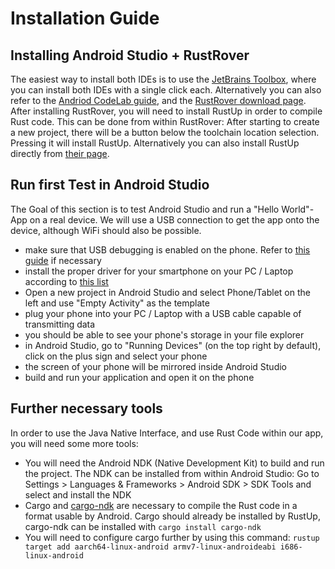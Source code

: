 # Installation Guide

## Installing Android Studio + RustRover
The easiest way to install both IDEs is to use the [JetBrains Toolbox](https://www.jetbrains.com/de-de/toolbox-app/), where you can install both IDEs with a single click each.
Alternatively you can also refer to the [Andriod CodeLab guide](https://developer.android.com/codelabs/basic-android-kotlin-compose-install-android-studio#0), and the [RustRover download page](https://www.jetbrains.com/rust/nextversion/).
After installing RustRover, you will need to install RustUp in order to compile Rust code. This can be done from within RustRover: After starting to create a new project, there will be a button below the toolchain location selection. Pressing it will install RustUp. Alternatively you can also install RustUp directly from [their page](https://rustup.rs/).


## Run first Test in Android Studio
The Goal of this section is to test Android Studio and run a "Hello World"-App on a real device. We will use a USB connection to get the app onto the device, although WiFi should also be possible.
- make sure that USB debugging is enabled on the phone. Refer to [this guide](https://developer.android.com/studio/debug/dev-options) if necessary
- install the proper driver for your smartphone on your PC / Laptop according to [this list](https://developer.android.com/studio/run/oem-usb#Drivers)
- Open a new project in Android Studio and select Phone/Tablet on the left and use "Empty Activity" as the template
- plug your phone into your PC / Laptop with a USB cable capable of transmitting data
- you should be able to see your phone's storage in your file explorer
- in Android Studio, go to "Running Devices" (on the top right by default), click on the plus sign and select your phone
- the screen of your phone will be mirrored inside Android Studio
- build and run your application and open it on the phone

## Further necessary tools
In order to use the Java Native Interface, and use Rust Code within our app, you will need some more tools:
- You will need the Android NDK (Native Development Kit) to build and run the project. The NDK can be installed from within Android Studio: Go to Settings > Languages & Frameworks > Android SDK > SDK Tools and select and install the NDK
- Cargo and [cargo-ndk](https://docs.rs/crate/cargo-ndk/3.5.4) are necessary to compile the Rust code in a format usable by Android. Cargo should already be installed by RustUp, cargo-ndk can be installed with `cargo install cargo-ndk`
- You will need to configure cargo further by using this command: `rustup target add aarch64-linux-android armv7-linux-androideabi i686-linux-android`
